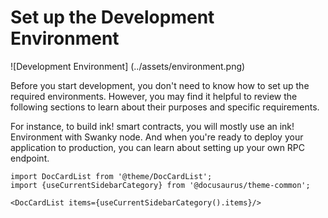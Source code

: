 # Set up the Development Environment
![Development Environment] (../assets/environment.png)

Before you start development, you don't need to know how to set up the required environments. However, you may find it helpful to review the following sections to learn about their purposes and specific requirements.

For instance, to build ink! smart contracts, you will mostly use an ink! Environment with Swanky node. And when you're ready to deploy your application to production, you can learn about setting up your own RPC endpoint.

```mdx-code-block
import DocCardList from '@theme/DocCardList';
import {useCurrentSidebarCategory} from '@docusaurus/theme-common';

<DocCardList items={useCurrentSidebarCategory().items}/>
```
